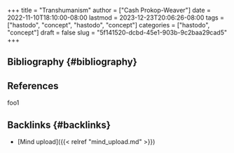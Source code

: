 +++
title = "Transhumanism"
author = ["Cash Prokop-Weaver"]
date = 2022-11-10T18:10:00-08:00
lastmod = 2023-12-23T20:06:26-08:00
tags = ["hastodo", "concept", "hastodo", "concept"]
categories = ["hastodo", "concept"]
draft = false
slug = "5f141520-dcbd-45e1-903b-9c2baa29cad5"
+++

## Bibliography {#bibliography}

## References

<style>.csl-entry{text-indent: -1.5em; margin-left: 1.5em;}</style><div class="csl-bib-body">
</div>

foo1


## Backlinks {#backlinks}

-   [Mind upload]({{< relref "mind_upload.md" >}})
